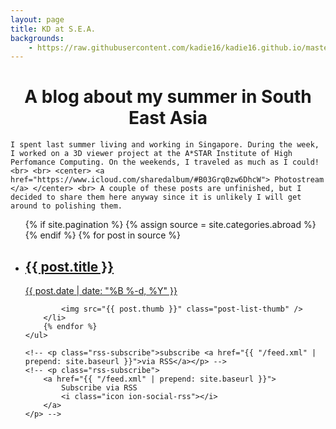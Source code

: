 ```yaml
---
layout: page
title: KD at S.E.A.
backgrounds:
    - https://raw.githubusercontent.com/kadie16/kadie16.github.io/master/assets/images/backgrounds/asiaMap.jpg
---
```

<h1> <center>A blog about my summer in South East Asia </h1></center>

    I spent last summer living and working in Singapore. During the week, I worked on a 3D viewer project at the A*STAR Institute of High Perfomance Computing. On the weekends, I traveled as much as I could! <br> <br> <center> <a href="https://www.icloud.com/sharedalbum/#B03Grq0zw6DhcW"> Photostream </a> </center> <br> A couple of these posts are unfinished, but I decided to share them here anyway since it is unlikely I will get around to polishing them. 
        
<div class="home"> 
    <ul class="post-list">
        {% if site.pagination %}
        {% assign source = site.categories.abroad %}
        {% endif %}
        {% for post in source %}
        <li>
            <a href="{{ post.url | prepend: site.baseurl }}" class="post-list-link">
                <div class="post-list-info">
                    <h2 class="post-list-title">{{ post.title }}</h2>
                    <span class="post-list-meta">{{ post.date | date: "%B %-d, %Y" }}</span>
                </div>
            </a>

            <img src="{{ post.thumb }}" class="post-list-thumb" />
        </li>
        {% endfor %}
    </ul>

    <!-- <p class="rss-subscribe">subscribe <a href="{{ "/feed.xml" | prepend: site.baseurl }}">via RSS</a></p> -->
    <!-- <p class="rss-subscribe">
        <a href="{{ "/feed.xml" | prepend: site.baseurl }}">
            Subscribe via RSS
            <i class="icon ion-social-rss"></i>
        </a>
    </p> -->
</div>

